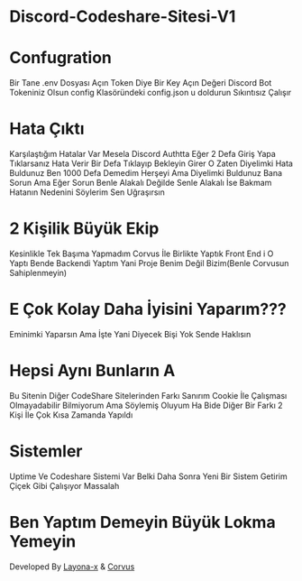 # Discord-Codeshare-Sitesi-V1

 # Confugration
 Bir Tane .env Dosyası Açın Token Diye Bir Key Açın Değeri Discord Bot Tokeniniz Olsun config Klasöründeki config.json u doldurun Sıkıntısız Çalışır

 # Hata Çıktı
 Karşılaştığım Hatalar Var Mesela Discord Authtta Eğer 2 Defa Giriş Yapa Tıklarsanız Hata Verir Bir Defa Tıklayıp Bekleyin Girer O Zaten Diyelimki Hata Buldunuz Ben 1000 Defa Demedim Herşeyi Ama Diyelimki Buldunuz Bana Sorun Ama Eğer Sorun Benle Alakalı Değilde Senle Alakalı İse Bakmam Hatanın Nedenini Söylerim Sen Uğraşırsın

 # 2 Kişilik Büyük Ekip 
 Kesinlikle Tek Başıma Yapmadım Corvus İle Birlikte Yaptık Front End i O Yaptı Bende Backendi Yaptım Yani Proje Benim Değil Bizim(Benle Corvusun Sahiplenmeyin)

 # E Çok Kolay Daha İyisini Yaparım???
 Eminimki Yaparsın Ama İşte Yani Diyecek Bişi Yok Sende Haklısın

 # Hepsi Aynı Bunların A
 Bu Sitenin Diğer CodeShare Sitelerinden Farkı Sanırım Cookie İle Çalışması Olmayadabilir Bilmiyorum Ama Söylemiş Oluyum Ha Bide Diğer Bir Farkı 2 Kişi İle Çok Kısa Zamanda Yapıldı 

 # Sistemler
 Uptime Ve Codeshare Sistemi Var Belki Daha Sonra Yeni Bir Sistem Getirim Çiçek Gibi Çalışıyor Massalah





# Ben Yaptım Demeyin Büyük Lokma Yemeyin

<summary>
Developed By <a href="https://discord.com/users/920315243106795570">Layona-x</a> & <a href="https://discord.com/users/1008045059830198322">Corvus</a>
</summary>
